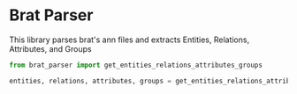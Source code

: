 # Brat Parser

This library parses brat's ann files and extracts Entities, Relations, Attributes, and Groups

```python
from brat_parser import get_entities_relations_attributes_groups

entities, relations, attributes, groups = get_entities_relations_attributes_groups("/path/to/ann/file.ann")
```
